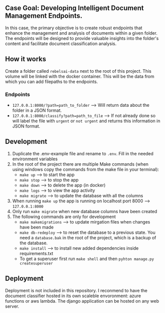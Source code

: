 ## Case Goal: Developing Intelligent Document Management Endpoints.

In this case, the primary objective is to create robust endpoints that enhance the management and analysis of documents within a given folder. The endpoints will be designed to provide valuable insights into the folder's content and facilitate document classification analysis.

## How it works
Create a folder called ```rebelsai-data``` next to the root of this project. This volume will be linked with the docker container. This will be the data from which you can add filepaths to the endpoints.

### Endpoints
- ```127.0.0.1:8000/?path=path_to_folder``` --> Will return data about the folder in a JSON format.
- ```127.0.0.1:8000/classify?path=path_to_file``` --> If not already done so will label the file with ```urgent``` or ```not urgent``` and returns this information in JSON format.

## Development
1. Duplicate the .env-example file and rename to ```.env```. Fill in the needed environment variables
2. In the root of the project there are multiple Make commands (when using windows copy the commands from the make file in your terminal):
    - ```make up``` --> to start the app
    - ```make stop``` --> to stop the app
    - ```make down``` --> to delete the app (in docker)
    - ```make logs``` --> to view the app activity
    - ```make migrate``` --> to update the database with all the columns
3. When running ```make up``` the app is running on localhost port 8000 --> ```127.0.0.1:8000```
4. Only run ```make migrate``` when new database columns have been created
5. The following commands are only for development
    - ```make makemigrations``` --> to update mirgation files when changes have been made
    - ```make db-redeploy``` --> to reset the database to a previous state. You need a ```database.bak``` in the root of the project, which is a backup of the database. 
    - ```make install``` --> to install new added dependencies inside requirements.txt
    - To get a superuser first run ```make shell``` and then ```pyhton manage.py createsuperuser```

## Deployment
Deployment is not included in this repository. I reconmend to have the document classifier hosted in its own scaleble envoronment: azure functions or aws lambda. The django application can be hosted on any web server.
